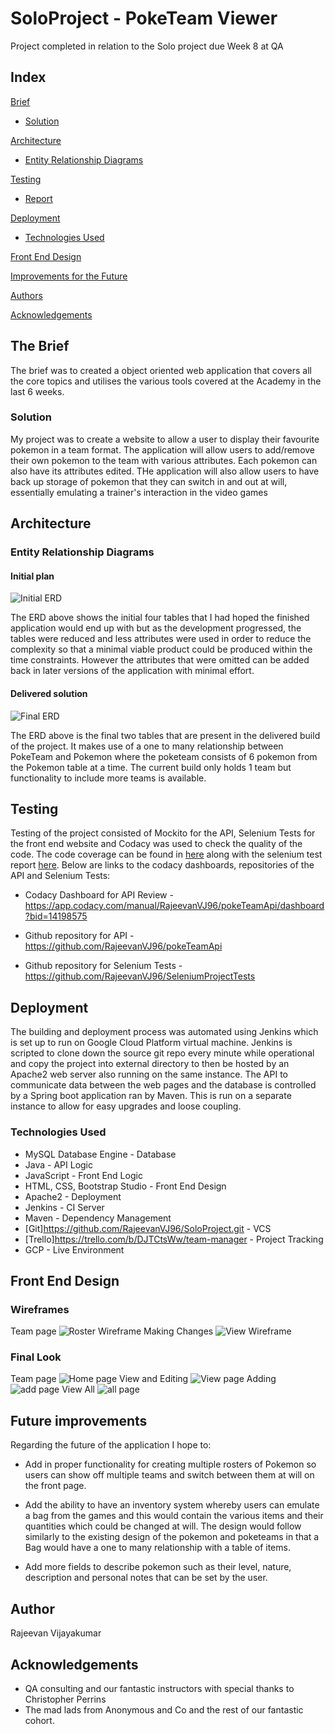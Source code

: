 # SoloProject - PokeTeam Viewer

Project completed in relation to the Solo project due Week 8 at QA

## Index
[Brief](#brief)
* [Solution](#solution)
   
[Architecture](#architecture)
* [Entity Relationship Diagrams](#erd)
	
[Testing](#testing)
* [Report](#report)

[Deployment](#depl)
* [Technologies Used](#tech)
     
[Front End Design](#FE)

[Improvements for the Future](#improve)

[Authors](#auth)

[Acknowledgements](#ack)

<a name="brief"></a>
## The Brief

The brief was to created a object oriented web application that covers all the core topics and utilises the various tools covered at the Academy in the last 6 weeks.

<a name="solution"></a>
### Solution

My project was to create a website to allow a user to display their favourite pokemon in a team format. The application will allow users to add/remove their own pokemon to the team with various attributes. Each pokemon can also have its attributes edited.
THe application will also allow users to have back up storage of pokemon that they can switch in and out at will, essentially emulating a trainer's interaction
in the video games

<a name="architecture"></a>
## Architecture
<a name="erd"></a>
### Entity Relationship Diagrams
#### Initial plan
![Initial ERD](/Documentation/ER%20Diagram%20V1.png)

The ERD above shows the initial four tables that I had hoped the finished application would end up with but as the development progressed, the tables were reduced and less attributes were used in order to reduce the complexity so that a minimal viable product could be produced within the time constraints. However the attributes that were omitted can be added back in later versions of the application with minimal effort.

#### Delivered solution
![Final ERD](/Documentation/ER%20Diagram%20V3.png)

The ERD above is the final two tables that are present in the delivered build of the project. It makes use of a one to many relationship between PokeTeam and Pokemon 
where the poketeam consists of 6 pokemon from the Pokemon table at a time. The current build only holds 1 team but functionality
to include more teams is available.

<a name="testing"></a>
## Testing

Testing of the project consisted of Mockito for the API, Selenium Tests for the front end website and Codacy was used to check
the quality of the code. The code coverage can be found in [here](Documentation/Mockito%20test%20coverage.PNG) along with the selenium test report [here](Documentation/report.png). Below are links to the codacy dashboards, repositories of the API and Selenium Tests:
* Codacy Dashboard for API Review - https://app.codacy.com/manual/RajeevanVJ96/pokeTeamApi/dashboard?bid=14198575

* Github repository for API - https://github.com/RajeevanVJ96/pokeTeamApi

* Github repository for Selenium Tests - https://github.com/RajeevanVJ96/SeleniumProjectTests
<a name="depl"></a>
## Deployment

The building and deployment process was automated using Jenkins which is set up to run on Google Cloud Platform virtual machine. Jenkins is scripted to clone down the source git repo every minute while operational and copy the project into external directory to then be hosted by an Apache2 web server also running on the same instance. The API to communicate data between the web pages and the database is controlled by a Spring boot application ran by Maven.
This is run on a separate instance to allow for easy upgrades and loose coupling.

<a name="tech"></a>
### Technologies Used

*   MySQL Database Engine - Database
*   Java - API Logic
*   JavaScript - Front End Logic
*   HTML, CSS, Bootstrap Studio - Front End Design
*   Apache2 - Deployment
*   Jenkins - CI Server
*   Maven - Dependency Management
*   [Git]https://github.com/RajeevanVJ96/SoloProject.git - VCS
*   [Trello]https://trello.com/b/DJTCtsWw/team-manager - Project Tracking
*   GCP - Live Environment

<a name="FE"></a>
## Front End Design
### Wireframes
Team page
![Roster Wireframe](/Documentation/Roster_Page.jpg)
Making Changes
![View  Wireframe](/Documentation/Edit_Mon.jpg)

### Final Look
Team page
![Home page](/Documentation/index.png)
View and Editing
![View page](/Documentation/viewadd.png)
Adding
![add page](/Documentation/add.png)
View All
![all page](/Documentation/added.png)
<a name="improve"></a>
## Future improvements

Regarding the future of the application I hope to:
*    Add in proper functionality for creating multiple rosters of Pokemon so users can
show off multiple teams and switch between them at will on the front page. 

*    Add the ability to have an inventory system whereby users can emulate a bag from the games
and this would contain the various items and their quantities which could be changed at will.
The design would follow similarly to the existing design of the pokemon and poketeams in that 
a Bag would have a one to many relationship with a table of items.

*    Add more fields to describe pokemon such as their level, nature, description and personal notes
that can be set by the user. 

<a name="auth"></a>
## Author

Rajeevan Vijayakumar

<a name="ack"></a>
## Acknowledgements

*   QA consulting and our fantastic instructors with special thanks to Christopher Perrins
*   The mad lads from Anonymous and Co and the rest of our fantastic cohort.  



